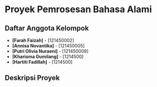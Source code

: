 # Proyek Pemrosesan Bahasa Alami

## Daftar Anggota Kelompok

- **[Farah Faizah]** - [121450002]
- **[Annisa Novantika]** - [121450005]
- **[Putri Olivia Nuraeni]** - [121450009]
- **[Kharisma Gumilang]** - [1214500]
- **[Hartiti Fadillah]** - [1214500]

## Deskripsi Proyek
